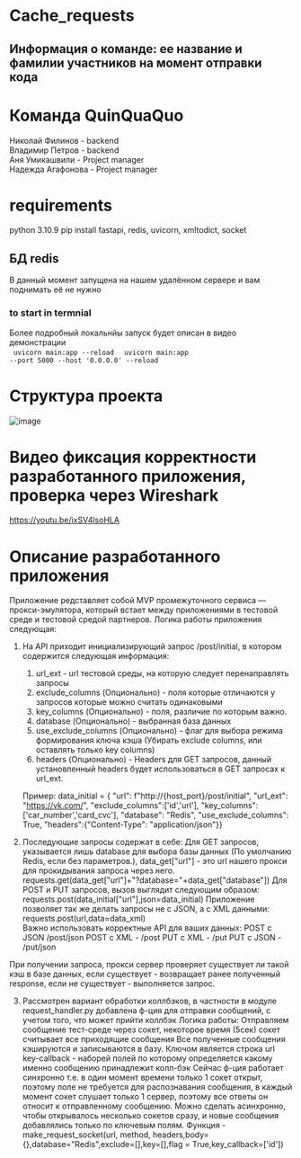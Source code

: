 # Cache_requests
## Информация о команде: ее название и фамилии участников на момент отправки кода
# Команда QuinQuaQuo
Николай Филинов - backend <br>
Владимир Петров - backend <br>
Аня Умикашвили - Project manager <br>
Надежда Агафонова - Project manager <br>

# requirements
python 3.10.9
pip install fastapi, redis, uvicorn, xmltodict, socket

## БД redis 
В данный момент запущена на нашем удалённом сервере и вам поднимать её не нужно

### to start in termnial
Более подробный локальнйы запуск будет описан в видео демонстрации <br>
<code> uvicorn main:app --reload </code>
<code> uvicorn main:app --port 5000 --host '0.0.0.0' --reload </code>

# Структура проекта
![image](https://github.com/Unleashed0000/Cache_requests/assets/31584866/4d6af356-65c1-4155-9ba6-67dc68297dfa)

# Видео фиксация корректности разработанного приложения, проверка через Wireshark
https://youtu.be/ixSV4lsoHLA
# Описание разработанного приложения
Приложение редставляет собой MVP промежуточного сервиса — прокси-эмулятора, который встает между приложениями в тестовой среде и тестовой средой партнеров.
Логика работы приложения следующая:
1. На API приходит инициализирующий запрос  /post/initial, в котором содержится следующая информация:
   1. url_ext - url тестовой среды, на которую следует перенаправлять запросы
   2. exclude_columns (Опционально) - поля которые отличаются у запросов которые можно считать одинаковыми
   3. key_columns (Опционально) - поля, различие по которым важно.
   4. database (Опционально) - выбранная база данных   
   5. use_exclude_columns (Опционально) - флаг для выбора режима формирования ключа кэша (Убирать exclude columns, или оставлять только key columns)
   6. headers (Опционально) - Headers для GET запросов, данный установленный headers будет использоваться в GET запросах к url_ext. 

   Пример:
   data_initial = {
    "url": f"http://{host_port}/post/initial",
    "url_ext": "https://vk.com/",
    "exclude_columns":['id','url'],
    "key_columns":['car_number','card_cvc'],
    "database": "Redis",
    "use_exclude_columns": True,
    "headers":{"Content-Type": "application/json"}}
   
3. Последующие запросы содержат в себе:
Для GET запросов, указывается лишь database для выбора базы данных (По умолчанию Redis, если без параметров.), data_get["url"] - это url нашего прокси для прокидывания запроса через него.
requests.get(data_get["url"]+"?database="+data_get["database"])
Для POST и PUT запросов, вызов выглядит следующим образом:
requests.post(data_initial["url"],json=data_initial)
Приложение позволяет так же делать запросы не с JSON, а с XML данными:
requests.post(url,data=data_xml)  
Важно использовать корректные API для ваших данных:
POST с JSON /post/json
POST с XML - /post
PUT с XML - /put
PUT с JSON - /put/json

При получении запроса, прокси сервер проверяет существует ли такой кэш в базе данных, если существует - возвращает ранее полученный response, если не существует - выполняется запрос.

3. Рассмотрен вариант обработки коллбэков, в частности в модуле request_handler.py добавлена ф-ция для отправки сообщений, с учетом того, что может прийти коллбэк
Логика работы:  Отправляем сообщение тест-среде через сокет, некоторое время (5сек) сокет считывает все приходящие сообщения 
Все полученные сообщения кэшируются и записываются в базу.  Ключом является строка url
key-callback - наборей полей по которому определяется какому именно сообщению принадлежит колл-бэк
Сейчас ф-ция работает синхронно т.е. в один момент времени только 1 сокет открыт, поэтому поле <id>
не требуется для распознавания сообщения, в каждый момент сокет слушает только 1 сервер, поэтому все ответы он относит к отправленному сообщению.
Можно сделать асинхронно, чтобы открывалось несколько сокетов сразу, и новые сообщения добавлялись только по ключевым полям.
Функция - make_request_socket(url, method, headers,body={},database="Redis",exclude=[],key=[],flag = True,key_callback=['id'])


